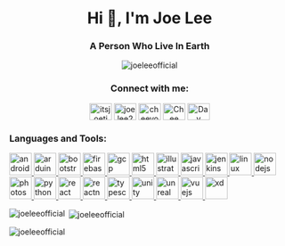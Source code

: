 <h1 align="center">Hi 👋, I'm Joe Lee</h1>
<h3 align="center">A Person Who Live In Earth</h3>

<p align="center"> <img src="https://komarev.com/ghpvc/?username=joeleeofficial&label=Profile%20views&color=0e75b6&style=flat" alt="joeleeofficial" /> </p>


<h3 align="center">Connect with me:</h3>
<p align="center">
<a href="https://twitter.com/itsjoetime2008" target="blank"><img align="center" src="https://cdn.jsdelivr.net/npm/simple-icons@3.0.1/icons/twitter.svg" alt="itsjoetime2008" height="30" width="40" /></a>
<a href="https://fb.com/joelee2008" target="blank"><img align="center" src="https://cdn.jsdelivr.net/npm/simple-icons@3.0.1/icons/facebook.svg" alt="joelee2008" height="30" width="40" /></a>
<a href="https://instagram.com/cheeyong_08" target="blank"><img align="center" src="https://cdn.jsdelivr.net/npm/simple-icons@3.0.1/icons/instagram.svg" alt="cheeyong_08" height="30" width="40" /></a>
<a href="https://www.youtube.com/channel/UCexNfX9LMZtzuFepKzjt36g" target="blank"><img align="center" src="https://cdn.jsdelivr.net/npm/simple-icons@3.0.1/icons/youtube.svg" alt="Chee Yong Lee" height="30" width="40" /></a>
<a href="https://discord.gg/hZMCwDXfQb" target="blank"><img align="center" src="https://cdn.jsdelivr.net/npm/simple-icons@3.0.1/icons/discord.svg" alt="Day Dreamers" height="30" width="40" /></a>
</p>

<h3 align="left">Languages and Tools:</h3>
<p align="left"> <a href="https://developer.android.com" target="_blank"> <img src="https://devicons.github.io/devicon/devicon.git/icons/android/android-original-wordmark.svg" alt="android" width="40" height="40"/> </a> <a href="https://www.arduino.cc/" target="_blank"> <img src="https://cdn.worldvectorlogo.com/logos/arduino-1.svg" alt="arduino" width="40" height="40"/> </a> <a href="https://getbootstrap.com" target="_blank"> <img src="https://devicons.github.io/devicon/devicon.git/icons/bootstrap/bootstrap-plain.svg" alt="bootstrap" width="40" height="40"/> </a> <a href="https://firebase.google.com/" target="_blank"> <img src="https://www.vectorlogo.zone/logos/firebase/firebase-icon.svg" alt="firebase" width="40" height="40"/> </a> <a href="https://cloud.google.com" target="_blank"> <img src="https://www.vectorlogo.zone/logos/google_cloud/google_cloud-icon.svg" alt="gcp" width="40" height="40"/> </a> <a href="https://www.w3.org/html/" target="_blank"> <img src="https://devicons.github.io/devicon/devicon.git/icons/html5/html5-original-wordmark.svg" alt="html5" width="40" height="40"/> </a> <a href="https://www.adobe.com/in/products/illustrator.html" target="_blank"> <img src="https://www.vectorlogo.zone/logos/adobe_illustrator/adobe_illustrator-icon.svg" alt="illustrator" width="40" height="40"/> </a> <a href="https://developer.mozilla.org/en-US/docs/Web/JavaScript" target="_blank"> <img src="https://devicons.github.io/devicon/devicon.git/icons/javascript/javascript-original.svg" alt="javascript" width="40" height="40"/> </a> <a href="https://www.jenkins.io" target="_blank"> <img src="https://www.vectorlogo.zone/logos/jenkins/jenkins-icon.svg" alt="jenkins" width="40" height="40"/> </a> <a href="https://www.linux.org/" target="_blank"> <img src="https://devicons.github.io/devicon/devicon.git/icons/linux/linux-original.svg" alt="linux" width="40" height="40"/> </a> <a href="https://nodejs.org" target="_blank"> <img src="https://devicons.github.io/devicon/devicon.git/icons/nodejs/nodejs-original-wordmark.svg" alt="nodejs" width="40" height="40"/> </a> <a href="https://www.photoshop.com/en" target="_blank"> <img src="https://devicons.github.io/devicon/devicon.git/icons/photoshop/photoshop-plain.svg" alt="photoshop" width="40" height="40"/> </a> <a href="https://www.python.org" target="_blank"> <img src="https://devicons.github.io/devicon/devicon.git/icons/python/python-original.svg" alt="python" width="40" height="40"/> </a> <a href="https://reactjs.org/" target="_blank"> <img src="https://devicons.github.io/devicon/devicon.git/icons/react/react-original-wordmark.svg" alt="react" width="40" height="40"/> </a> <a href="https://reactnative.dev/" target="_blank"> <img src="https://reactnative.dev/img/header_logo.svg" alt="reactnative" width="40" height="40"/> </a> <a href="https://www.typescriptlang.org/" target="_blank"> <img src="https://devicons.github.io/devicon/devicon.git/icons/typescript/typescript-original.svg" alt="typescript" width="40" height="40"/> </a> <a href="https://unity.com/" target="_blank"> <img src="https://www.vectorlogo.zone/logos/unity3d/unity3d-icon.svg" alt="unity" width="40" height="40"/> </a> <a href="https://unrealengine.com/" target="_blank"> <img src="https://raw.githubusercontent.com/kenangundogan/fontisto/036b7eca71aab1bef8e6a0518f7329f13ed62f6b/icons/svg/brand/unreal-engine.svg" alt="unreal" width="40" height="40"/> </a> <a href="https://vuejs.org/" target="_blank"> <img src="https://devicons.github.io/devicon/devicon.git/icons/vuejs/vuejs-original-wordmark.svg" alt="vuejs" width="40" height="40"/> </a> <a href="https://www.adobe.com/products/xd.html" target="_blank"> <img src="https://cdn.worldvectorlogo.com/logos/adobe-xd.svg" alt="xd" width="40" height="40"/> </a> </p>

<p><img align="left" src="https://github-readme-stats.vercel.app/api/top-langs?username=joeleeofficial&show_icons=true&locale=en&layout=compact" alt="joeleeofficial" /></p>

<p>&nbsp;<img align="center" src="https://github-readme-stats.vercel.app/api?username=joeleeofficial&show_icons=true&locale=en" alt="joeleeofficial" /></p>

<p><img align="center" src="https://github-readme-streak-stats.herokuapp.com/?user=joeleeofficial&" alt="joeleeofficial" /></p>

